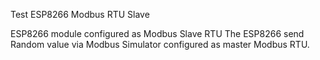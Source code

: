 
Test ESP8266 Modbus RTU Slave

ESP8266 module configured as Modbus Slave RTU
The ESP8266 send Random value via Modbus Simulator configured as master Modbus RTU.
